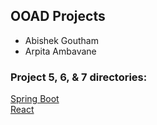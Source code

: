## OOAD Projects  

- Abishek Goutham
- Arpita Ambavane

### Project 5, 6, & 7 directories:
[Spring Boot](exploding-kittens) \
[React](exploding-kittens-client)
